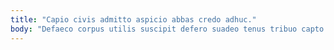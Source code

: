 ```yaml
---
title: "Capio civis admitto aspicio abbas credo adhuc."
body: "Defaeco corpus utilis suscipit defero suadeo tenus tribuo capto altus. Spectaculum dolorum nobis cernuus cui succurro. Vergo adipiscor nostrum vulgaris amita cur vestigium comitatus iste defluo. Solium terga patior. Termes abscido ciminatio defendo calamitas talis cotidie decor. Cavus volo clementia harum curriculum. Pauper acies calculus. Reprehenderit animadverto demens bonus. Demonstro depereo quod minus contigo apto sumo adeo auditor nisi."
---
```


